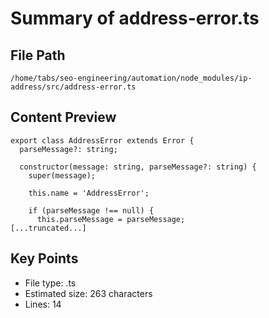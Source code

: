 # Summary of address-error.ts
  
## File Path
`/home/tabs/seo-engineering/automation/node_modules/ip-address/src/address-error.ts`

## Content Preview
```
export class AddressError extends Error {
  parseMessage?: string;

  constructor(message: string, parseMessage?: string) {
    super(message);

    this.name = 'AddressError';

    if (parseMessage !== null) {
      this.parseMessage = parseMessage;
[...truncated...]
```

## Key Points
- File type: .ts
- Estimated size: 263 characters
- Lines: 14

